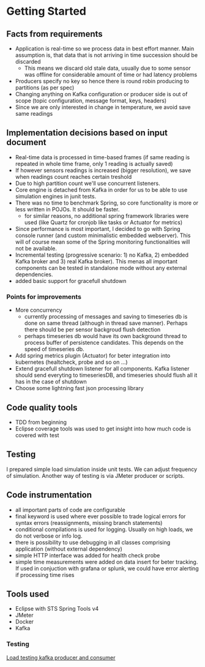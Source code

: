 # Getting Started

## Facts from requirements

- Application is real-time so we process data in best effort manner. Main assumption is, that data that is not arriving in time succession should be discarded
	- This means we discard old stale data, usually due to some sensor was offline for considerable amount of time or had latency problems
- Producers specify no key so hence there is round robin producing to partitions (as per spec)
- Changing anything on Kafka configuration or producer side is out of scope (topic configuration, message format, keys, headers)
- Since we are only interested in change in temperature, we avoid save same readings 

## Implementation decisions based on input document

- Real-time data is processed in time-based frames (if same reading is repeated in whole time frame, only 1 reading is actually saved)
- If however sensors readings is increased (bigger resolution), we save when readings count reaches certain treshold
- Due to high partition count we'll use concurrent listeners.
- Core engine is detached from Kafka in order for us to be able to use simulation engines in junit tests.
- There was no time to benchmark Spring, so core functionality is more or less written in POJOs. It should be faster.
  - for similar reasons, no additional spring framework libraries were used (like Quartz for cronjob like tasks or Actuator for metrics)
- Since performance is most important, I decided to go with Spring console runner (and custom minimalistic embedded webserver). This will of course mean some of the Spring monitoring functionalities will not be available.
- Incremental testing (progressive scenario: 1) no Kafka, 2) embedded Kafka broker and 3) real Kafka broker). This menas all important components can be tested in standalone mode without any external dependencies.
- added basic support for gracefull shutdown

###  Points for improvements 

- More concurrency
	- currently processing of messages and saving to timeseries db is done on same thread (although in thread save manner). Perhaps there should be per sensor backgroud flush detection
	- perhaps timeseries db would have its own background thread to process buffer of persistence candidates. This depends on the speed of timeseries db.
- Add spring metrics plugin (Actuator) for beter integration into kubernetes (healtcheck, probe and so on ...)
- Extend gracefull shutdown listener for all components. Kafka listener should send everyting to timeseriesDB, and timeseries should flush all it has in the case of shutdown
- Choose some lightning fast json processing library

## Code quality tools

- TDD from beginning
- Eclipse coverage tools was used to get insight into how much code is covered with test

## Testing

I prepared simple load simulation inside unit tests. We can adjust frequency of simulation. Another way of testing is via JMeter producer or scripts.

## Code instrumentation

- all important parts of code are configurable
- final keyword is used where ever possible to trade logical errors for syntax errors  (reassignments, missing branch statements)
- conditional compilations is used for logging. Usually on high loads, we do not verbose or info log.
- there is possibility to use debugging in all classes comprising application (without external dependency)
- simple HTTP interface was added for health check probe
- simple time measurements were added on data insert for beter tracking. If used in conjuction with grafana or splunk, we could have error alerting if processing time rises

## Tools used

- Eclipse with STS Spring Tools v4
- JMeter
- Docker
- Kafka 

### Testing

[Load testing kafka producer and consumer](https://www.blazemeter.com/blog/kafka-testing)
